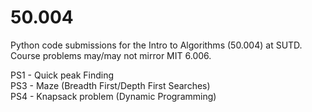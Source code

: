 50.004
======

Python code submissions for the Intro to Algorithms (50.004) at SUTD. Course problems may/may not mirror MIT 6.006.

PS1 - Quick peak Finding <br />
PS3 - Maze (Breadth First/Depth First Searches) <br />
PS4 - Knapsack problem (Dynamic Programming)
